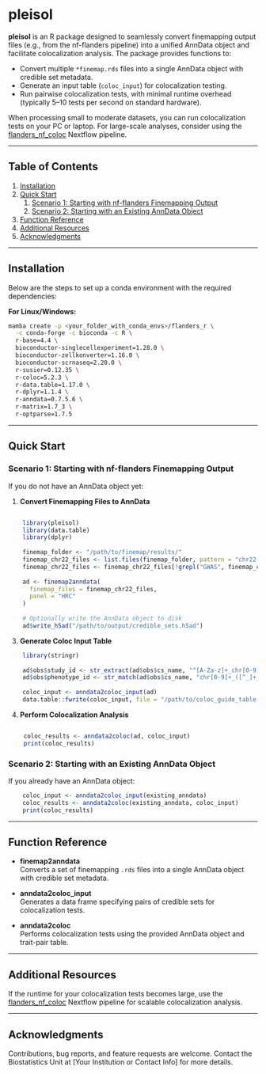 # pleisol

**pleisol** is an R package designed to seamlessly convert finemapping output files (e.g., from the nf-flanders pipeline) into a unified AnnData object and facilitate colocalization analysis. The package provides functions to:

- Convert multiple  `*finemap.rds` files into a single AnnData object with credible set metadata.
- Generate an input table (`coloc_input`) for colocalization testing.
- Run pairwise colocalization tests, with minimal runtime overhead (typically 5–10 tests per second on standard hardware).

When processing small to moderate datasets, you can run colocalization tests on your PC or laptop. For large-scale analyses, consider using the [flanders_nf_coloc](https://github.com/Biostatistics-Unit-HT/flanders_nf_coloc) Nextflow pipeline.

---

## Table of Contents

1. [Installation](#installation)  
2. [Quick Start](#quick-start)  
   1. [Scenario 1: Starting with nf-flanders Finemapping Output](#scenario-1-starting-with-nf-flanders-finemapping-output)  
   2. [Scenario 2: Starting with an Existing AnnData Object](#scenario-2-starting-with-an-existing-anndata-object)  
3. [Function Reference](#function-reference)  
4. [Additional Resources](#additional-resources)  
5. [Acknowledgments](#acknowledgments)

---

## Installation

Below are the steps to set up a conda environment with the required dependencies:


**For Linux/Windows:**
```bash
mamba create -p <your_folder_with_conda_envs>/flanders_r \
  -c conda-forge -c bioconda -c R \
  r-base=4.4 \
  bioconductor-singlecellexperiment=1.28.0 \
  bioconductor-zellkonverter=1.16.0 \
  bioconductor-scrnaseq=2.20.0 \
  r-susier=0.12.35 \
  r-coloc=5.2.3 \
  r-data.table=1.17.0 \
  r-dplyr=1.1.4 \
  r-anndata=0.7.5.6 \
  r-matrix=1.7_3 \
  r-optparse=1.7.5
```

---

## Quick Start

### Scenario 1: Starting with nf-flanders Finemapping Output

If you do not have an AnnData object yet:

1. **Convert Finemapping Files to AnnData**
```r

    library(pleisol)
    library(data.table)
    library(dplyr)
    
    finemap_folder <- "/path/to/finemap/results/"
    finemap_chr22_files <- list.files(finemap_folder, pattern = "chr22.*\\.rds", full.names = TRUE)
    finemap_chr22_files <- finemap_chr22_files[!grepl("GWAS", finemap_chr22_files)]
    
    ad <- finemap2anndata(
      finemap_files = finemap_chr22_files,
      panel = "HRC"
    )
    
    # Optionally write the AnnData object to disk
    ad$write_h5ad("/path/to/output/credible_sets.h5ad")
```

3. **Generate Coloc Input Table**
```r
    library(stringr)
    
    ad$obs$study_id <- str_extract(ad$obs$cs_name, "^[A-Za-z]+_chr[0-9]+")
    ad$obs$phenotype_id <- str_match(ad$obs$cs_name, "chr[0-9]+_([^_]+_[0-9]+|ENSG[0-9]+)")[,2]
    
    coloc_input <- anndata2coloc_input(ad)
    data.table::fwrite(coloc_input, file = "/path/to/coloc_guide_table.csv")
```

4. **Perform Colocalization Analysis**
   ```r

    coloc_results <- anndata2coloc(ad, coloc_input)
    print(coloc_results)
   ```

### Scenario 2: Starting with an Existing AnnData Object

If you already have an AnnData object:
```r
    coloc_input <- anndata2coloc_input(existing_anndata)
    coloc_results <- anndata2coloc(existing_anndata, coloc_input)
    print(coloc_results)
```
---

## Function Reference

- **finemap2anndata**  
  Converts a set of finemapping `.rds` files into a single AnnData object with credible set metadata.

- **anndata2coloc_input**  
  Generates a data frame specifying pairs of credible sets for colocalization tests.

- **anndata2coloc**  
  Performs colocalization tests using the provided AnnData object and trait-pair table.

---

## Additional Resources

If the runtime for your colocalization tests becomes large, use the [flanders_nf_coloc](https://github.com/Biostatistics-Unit-HT/flanders_nf_coloc) Nextflow pipeline for scalable colocalization analysis.

---

## Acknowledgments

Contributions, bug reports, and feature requests are welcome. Contact the Biostatistics Unit at [Your Institution or Contact Info] for more details.
